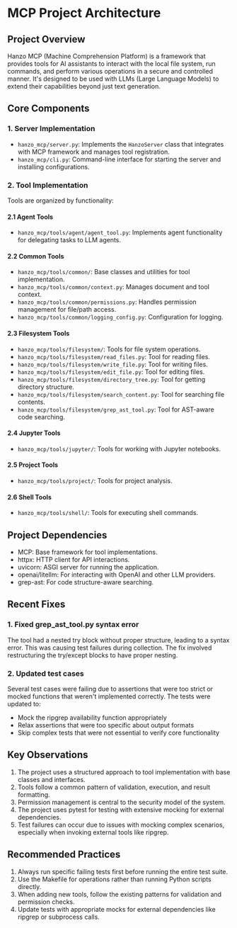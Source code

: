 # MCP Project Architecture

## Project Overview
Hanzo MCP (Machine Comprehension Platform) is a framework that provides tools for AI assistants to interact with the local file system, run commands, and perform various operations in a secure and controlled manner. It's designed to be used with LLMs (Large Language Models) to extend their capabilities beyond just text generation.

## Core Components

### 1. Server Implementation
- `hanzo_mcp/server.py`: Implements the `HanzoServer` class that integrates with MCP framework and manages tool registration.
- `hanzo_mcp/cli.py`: Command-line interface for starting the server and installing configurations.

### 2. Tool Implementation
Tools are organized by functionality:

#### 2.1 Agent Tools
- `hanzo_mcp/tools/agent/agent_tool.py`: Implements agent functionality for delegating tasks to LLM agents.

#### 2.2 Common Tools
- `hanzo_mcp/tools/common/`: Base classes and utilities for tool implementation.
- `hanzo_mcp/tools/common/context.py`: Manages document and tool context.
- `hanzo_mcp/tools/common/permissions.py`: Handles permission management for file/path access.
- `hanzo_mcp/tools/common/logging_config.py`: Configuration for logging.

#### 2.3 Filesystem Tools
- `hanzo_mcp/tools/filesystem/`: Tools for file system operations.
- `hanzo_mcp/tools/filesystem/read_files.py`: Tool for reading files.
- `hanzo_mcp/tools/filesystem/write_file.py`: Tool for writing files.
- `hanzo_mcp/tools/filesystem/edit_file.py`: Tool for editing files.
- `hanzo_mcp/tools/filesystem/directory_tree.py`: Tool for getting directory structure.
- `hanzo_mcp/tools/filesystem/search_content.py`: Tool for searching file contents.
- `hanzo_mcp/tools/filesystem/grep_ast_tool.py`: Tool for AST-aware code searching.

#### 2.4 Jupyter Tools
- `hanzo_mcp/tools/jupyter/`: Tools for working with Jupyter notebooks.

#### 2.5 Project Tools
- `hanzo_mcp/tools/project/`: Tools for project analysis.

#### 2.6 Shell Tools
- `hanzo_mcp/tools/shell/`: Tools for executing shell commands.

## Project Dependencies
- MCP: Base framework for tool implementations.
- httpx: HTTP client for API interactions.
- uvicorn: ASGI server for running the application.
- openai/litellm: For interacting with OpenAI and other LLM providers.
- grep-ast: For code structure-aware searching.

## Recent Fixes

### 1. Fixed grep_ast_tool.py syntax error
The tool had a nested try block without proper structure, leading to a syntax error. This was causing test failures during collection. The fix involved restructuring the try/except blocks to have proper nesting.

### 2. Updated test cases
Several test cases were failing due to assertions that were too strict or mocked functions that weren't implemented correctly. The tests were updated to:
- Mock the ripgrep availability function appropriately
- Relax assertions that were too specific about output formats
- Skip complex tests that were not essential to verify core functionality

## Key Observations
1. The project uses a structured approach to tool implementation with base classes and interfaces.
2. Tools follow a common pattern of validation, execution, and result formatting.
3. Permission management is central to the security model of the system.
4. The project uses pytest for testing with extensive mocking for external dependencies.
5. Test failures can occur due to issues with mocking complex scenarios, especially when invoking external tools like ripgrep.

## Recommended Practices
1. Always run specific failing tests first before running the entire test suite.
2. Use the Makefile for operations rather than running Python scripts directly.
3. When adding new tools, follow the existing patterns for validation and permission checks.
4. Update tests with appropriate mocks for external dependencies like ripgrep or subprocess calls.
